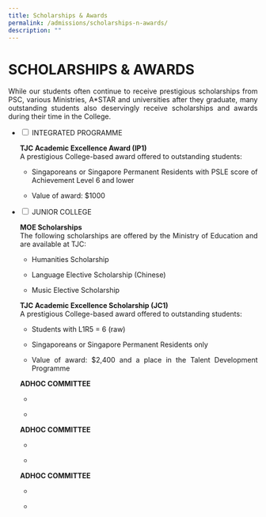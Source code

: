 ```yaml
---
title: Scholarships & Awards
permalink: /admissions/scholarships-n-awards/
description: ""
---
```

# SCHOLARSHIPS & AWARDS

<p style="text-align: justify;">While our students often continue to receive prestigious scholarships from PSC, various Ministries, A*STAR and universities after they graduate, many outstanding students also deservingly receive scholarships and awards during their time in the College.</p>

<ul class="jekyllcodex_accordion">
  <li>
    <input type="checkbox" id="accordion1">
    <label for="accordion1">INTEGRATED PROGRAMME</label>
    <div>
			<p style="text-align: justify;"><b>TJC Academic Excellence Award (IP1)</b><br>A prestigious College-based award offered to outstanding students:</p>
			<ul>
				<li><p style="text-align: justify;">Singaporeans or Singapore Permanent Residents with PSLE score of Achievement Level 6 and lower</p></li>
				<li><p style="text-align: justify;">Value of award: $1000</p></li>
				</ul>
    </div>
	</li> 
  <li>
    <input type="checkbox" id="accordion2">
    <label for="accordion2">JUNIOR COLLEGE</label>
    <div>
				<p style="text-align: justify;"><b>MOE Scholarships</b><br>The following scholarships are offered by the Ministry of Education and are available at TJC:</p>
			<ul>
				<li><p style="text-align: justify;">Humanities Scholarship</p></li>
				<li><p style="text-align: justify;">Language Elective Scholarship (Chinese)</p></li>				
				<li><p style="text-align: justify;">Music Elective Scholarship</p></li>
				</ul>
						<p style="text-align: justify;"><b>TJC Academic Excellence Scholarship (JC1)</b><br>A prestigious College-based award offered to outstanding students:</p>
			<ul>
				<li><p style="text-align: justify;">Students with L1R5 = 6 (raw)</p></li>
				<li><p style="text-align: justify;">Singaporeans or Singapore Permanent Residents only</p></li>
				<li><p style="text-align: justify;">Value of award: $2,400 and a place in the Talent Development Programme</p></li>
				</ul>
						<p style="text-align: justify;"><b>ADHOC COMMITTEE</b><br></p>
			<ul>
				<li><p style="text-align: justify;"></p></li>
				<li><p style="text-align: justify;"></p></li>
				</ul>
						<p style="text-align: justify;"><b>ADHOC COMMITTEE</b><br></p>
			<ul>
				<li><p style="text-align: justify;"></p></li>
				<li><p style="text-align: justify;"></p></li>
				</ul>
						<p style="text-align: justify;"><b>ADHOC COMMITTEE</b><br></p>
			<ul>
				<li><p style="text-align: justify;"></p></li>
				<li><p style="text-align: justify;"></p></li>
				</ul>
    </div>
	</li> 
	</ul>